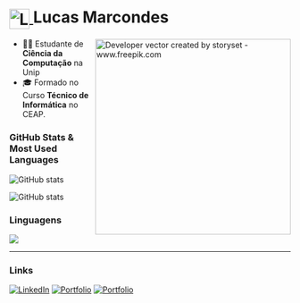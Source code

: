 <div>
  <h1>
    <a href="https://lucas-rm.github.io/Portifolio">
      <img align="center" alt="Logo Lucas Marcondes" width="36px" src="https://github.com/user-attachments/assets/33c0bc42-2395-43c8-97f9-c5b40af879bf">
    </a>
    <span>Lucas Marcondes</span>
  </h1>
  <img align="right" alt="Developer vector created by storyset - www.freepik.com" height="350" src="https://github.com/user-attachments/assets/3c133251-d134-4dea-ba64-ea353943d4d8">
  <div>
    <ul>
      <li>👨‍💻 Estudante de <b>Ciência da Computação</b> na Unip</li>
      <li>🎓 Formado no Curso <b>Técnico de Informática</b> no CEAP.</li>
    </ul>
  </div>
</div>

### GitHub Stats & Most Used Languages

![GitHub stats](https://github-readme-stats-git-masterrstaa-rickstaa.vercel.app/api?username=Lucas-RM&hide_title=true&show_icons=true&include_all_commits=true&count_private=true&line_height=25&hide=issues&bg_color=000&title_color=253FE8&text_color=FFF&border_radius=3&border_color=27B9E6&icon_color=253FE8&theme=tokyonight)

![GitHub stats](https://github-readme-stats.vercel.app/api/top-langs/?username=Lucas-RM&repo=github-readme-stats&hide_title=true&layout=compact&langs_count=7&bg_color=000&title_color=253FE8&text_color=FFF&border_radius=3&border_color=27B9E6&icon_color=253FE8&theme=tokyonight")

### Linguagens

<div>
  <p>
    <a href="https://skillicons.dev">
      <img src="https://skillicons.dev/icons?i=cs,java,py,dotnet,js,nodejs,arduino,html,css,git" />
    </a>
  </p>
</div>
  
---

### Links

[![LinkedIn](https://skillicons.dev/icons?i=linkedin)](https://www.linkedin.com/in/lucas-marcondes01)
[![Portfolio](https://skillicons.dev/icons?i=gmail)](mailto:lucas.marcondes36@gmail.com?subject=%27subject%20text%27)
[![Portfolio](https://skillicons.dev/icons?i=github)](https://lucas-rm.github.io/Portifolio/)
